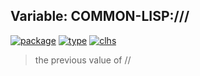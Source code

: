 ## Variable: COMMON-LISP:///
[![package](https://img.shields.io/badge/Package-COMMON--LISP-5f9ea0.svg?style=social&colorA=999999)](../) [![type](https://img.shields.io/badge/Type-Variable-5f9ea0.svg?style=social&colorA=999999)](../#variable) [![clhs](https://img.shields.io/badge/CLHS-///-5f9ea0.svg?style=social&colorA=999999)](http://www.lispworks.com/documentation/HyperSpec/Body/v_sl_sls.htm) 

> the previous value of //

